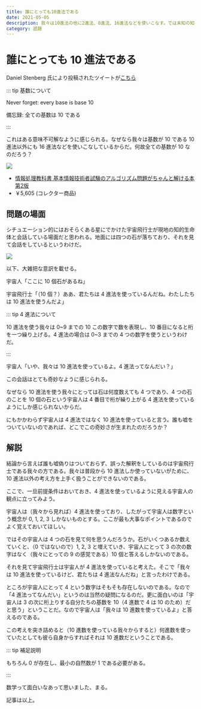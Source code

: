 ```yaml
---
title: 誰にとっても10進法である
date: 2021-05-05
description: 我々は10進法の他に2進法、8進法、16進法などを使いこなす。では未知の知的生命体は何進法を使うのだろうか
category: 話題
---
```


# 誰にとっても 10 進法である

Daniel Stenberg 氏により投稿されたツイートが[こちら](https://twitter.com/bagder/status/1389605985422036994?s=20)

::: tip 基数について

Never forget: every base is base 10

備忘録: 全ての基数は 10 である

:::

これはある意味不可解なように感じられる。なぜなら我々は基数が 10 である 10 進法以外にも 16 進法などを使いこなしているからだ。何故全ての基数が 10 なのだろう？

<div class="vuepress-affiliate">
<img src="https://m.media-amazon.com/images/I/51g-2NeJtlL._SL200_.jpg" />
<ul>
<li><a href="https://www.amazon.co.jp/dp/4798150460/?tag=tkgstrator0f-22" target="_blank">情報処理教科書 基本情報技術者試験のアルゴリズム問題がちゃんと解ける本 第2版</a></li>
<li class="price">￥5,605 (コレクター商品)</li>
</ul>
</div>

## 問題の場面

シチュエーション的にはおそらくある星にでかけた宇宙飛行士が現地の知的生命体と会話している場面だと思われる。地面には四つの石が落ちており、それを見て会話をしているというわけだ。

![](https://pbs.twimg.com/media/E0jfOJXWQAIfs2O?format=png&name=360x360)

以下、大雑把な意訳を載せる。

宇宙人「ここに 10 個石があるね」

宇宙飛行士「（10 個？）ああ、君たちは 4 進法を使っているんだね。わたしたちは 10 進法を使うんだよ」

::: tip 4 進法について

10 進法を使う我々は 0~9 までの 10 この数字で数を表現し、10 番目になると桁を一つ繰り上げる。4 進法の場合は 0~3 までの 4 つの数字を使うというわけだ。

:::

宇宙人「いや、我々は 10 進法を使っているよ。4 進法ってなんだい？」

この会話はとても奇妙なように感じられる。

なぜなら 10 進法を使う我々にとっては石は何度数えても 4 つであり、4 つの石のことを 10 個の石という宇宙人は 4 番目で桁が繰り上がる 4 進法を使っているようにしか感じられないからだ。

にもかかわらず宇宙人は 4 進法ではなく 10 進法を使っていると言う。誰も嘘をついていないのであれば、どこでこの奇妙さが生まれたのだろうか？

## 解説

結論から言えば誰も嘘偽りはついておらず、誤った解釈をしているのは宇宙飛行士である我々の方である。我々は普段から 10 進法しか使っていないがために、10 進法以外の考え方を上手く扱うことができないのである。

ここで、一旦前提条件はおいておき、4 進法を使っているように見える宇宙人の観点に立ってみよう。

宇宙人は（我々から見れば）4 進法を使っており、したがって宇宙人は数字という概念が 0, 1, 2, 3 しかないものとする。ここが最も大事なポイントであるのでよく覚えておいてほしい。

ではその宇宙人は 4 つの石を見て何を思うんだろうか。石がいくつあるか数えていくと、（0 ではないので）1, 2, 3 と増えていき、宇宙人にとって 3 の次の数字はなく（我々にとっての 9 の感覚である）10 個と答えるしかないのである。

それを見て宇宙飛行士は宇宙人が 4 進法を使っていると考えた。そこで「我々は 10 進法を使っているけど、君たちは 4 進法なんだね」と言ったわけである。

ところが宇宙人にとって 4 という数字はそもそも存在しないのである。なので「4 進法ってなんだい」というのは当然の疑問になるのだ。更に面白いのは「宇宙人は 3 の次に桁上りする自分たちの基数を 10（4 進数で 4 は 10 のため）だと思う」ということだ。なので宇宙人は「我々は 10 進数を使っているよ」と答えるのである。

この考えを突き詰めると（10 進数を使っている我々からすると）何進数を使っていたとしても彼ら自身からすればそれは 10 進数だということである。

::: tip 補足説明

もちろん 0 が存在し、最小の自然数が 1 である必要がある。

:::

数学って面白いなあって思いました、まる。

記事は以上。
